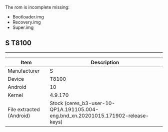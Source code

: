 The rom is incomplete missing:
- Bootloader.img
- Recovery.img
- Super.img

## S T8100
---------------------------------------------

| Item                      | Description |
|---------------------------|-------------|
| Manufacturer              | S       |
| Device                    | T8100  |
| Android                   | 10  |
| Kernel                    | 4.9.170  |
| File extracted (Android)   |  Stock (ceres_b3-user-10-QP1A.191105.004-eng.bnd_xn.20201015.171902-release-keys) |

